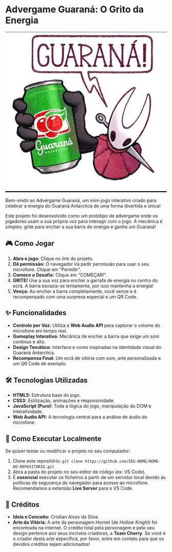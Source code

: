 # Advergame Guaraná: O Grito da Energia

![Captura de Ecrã do Jogo](img/hornet-vitoria.png)

Bem-vindo ao Advergame Guaraná, um mini-jogo interativo criado para celebrar a energia do Guaraná Antarctica de uma forma divertida e única!

Este projeto foi desenvolvido como um protótipo de advergame onde os jogadores usam a sua própria voz para interagir com o jogo. A mecânica é simples: grite para encher a sua barra de energia e ganhe um Guaraná!


## 🎮 Como Jogar

1.  **Abra o jogo:** Clique no link do projeto.
2.  **Dê permissão:** O navegador irá pedir permissão para usar o seu microfone. Clique em "Permitir".
3.  **Comece o Desafio:** Clique em "COMEÇAR!".
4.  **GRITE!** Use a sua voz para encher a garrafa de energia no centro do ecrã. A barra esvazia-se lentamente, por isso mantenha a energia!
5.  **Vença:** Ao encher a barra completamente, você vence e é recompensado com uma surpresa especial e um QR Code.


## ✨ Funcionalidades

* **Controlo por Voz:** Utiliza a **Web Audio API** para capturar o volume do microfone em tempo real.
* **Gameplay Interativo:** Mecânica de encher a barra que exige um som contínuo e alto.
* **Design Temático:** Interface e cores inspiradas na identidade visual do Guaraná Antarctica.
* **Recompensa Final:** Um ecrã de vitória com som, arte personalizada e um QR Code de exemplo.


## 🛠️ Tecnologias Utilizadas

* **HTML5:** Estrutura base do jogo.
* **CSS3:** Estilização, animações e responsividade.
* **JavaScript (Puro):** Toda a lógica do jogo, manipulação do DOM e interatividade.
* **Web Audio API:** A tecnologia central para a análise de áudio do microfone.


## 🚀 Como Executar Localmente

Se quiser testar ou modificar o projeto no seu computador:

1.  Clone este repositório: `git clone https://github.com/SEU-NOME/NOME-DO-REPOSITORIO.git`
2.  Abra a pasta do projeto no seu editor de código (ex: VS Code).
3.  É **essencial** executar os ficheiros a partir de um servidor local devido às políticas de segurança do navegador para acesso ao microfone. Recomendamos a extensão **Live Server** para o VS Code.


## 🎨 Créditos

* **Ideia e Conceito:** Cristian Alves da Silva.
* **Arte da Vitória:** A arte da personagem Hornet (de *Hollow Knight*) foi encontrada na internet. O crédito total pela personagem e pelo seu design pertence aos seus incríveis criadores, a **Team Cherry**. Se você é o criador desta arte específica, por favor, entre em contato para que os devidos créditos sejam adicionados!
